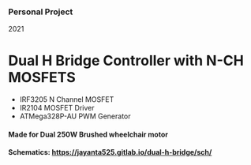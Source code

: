 ### Personal Project

2021

# Dual H Bridge Controller with N-CH MOSFETS

- IRF3205 N Channel MOSFET
- IR2104 MOSFET Driver
- ATMega328P-AU PWM Generator


#### Made for Dual 250W Brushed wheelchair motor
#### Schematics: https://jayanta525.gitlab.io/dual-h-bridge/sch/
